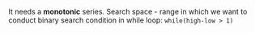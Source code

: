 It needs a **monotonic** series.
Search space - range in which we want to conduct binary search
condition in while loop: `while(high-low > 1)`
